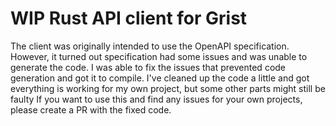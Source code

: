# WIP Rust API client for Grist

The client was originally intended to use the OpenAPI specification. However, it turned out specification had some issues and was unable to generate the code. I was able to fix the issues that prevented code generation and got it to compile.
I've cleaned up the code a little and got everything is working for my own project, but some other parts might still be faulty
If you want to use this and find any issues for your own projects, please create a PR with the fixed code.
